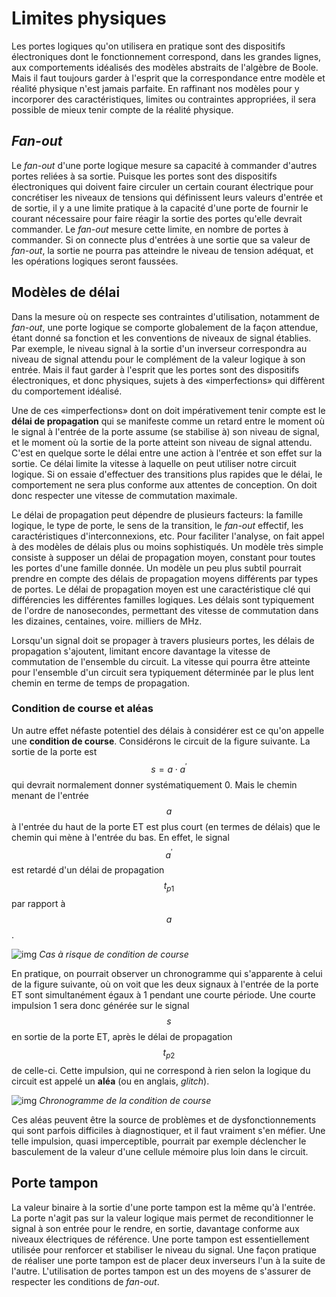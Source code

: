# Limites physiques

Les portes logiques qu'on utilisera en pratique sont des dispositifs
électroniques dont le fonctionnement correspond, dans les grandes
lignes, aux comportements idéalisés des modèles abstraits de l'algèbre
de Boole. Mais il faut toujours garder à l'esprit que la
correspondance entre modèle et réalité physique n'est jamais
parfaite. En raffinant nos modèles pour y incorporer des
caractéristiques, limites ou contraintes appropriées, il sera possible
de mieux tenir compte de la réalité physique.

## *Fan-out*

Le *fan-out* d'une porte logique mesure sa capacité à commander
d'autres portes reliées à sa sortie. Puisque les portes sont des
dispositifs électroniques qui doivent faire circuler un certain
courant électrique pour concrétiser les niveaux de tensions qui
définissent leurs valeurs d'entrée et de sortie, il y a une limite
pratique à la capacité d'une porte de fournir le courant nécessaire
pour faire réagir la sortie des portes qu'elle devrait commander. Le
*fan-out* mesure cette limite, en nombre de portes à commander. Si on
connecte plus d'entrées à une sortie que sa valeur de *fan-out*, la
sortie ne pourra pas atteindre le niveau de tension adéquat, et les
opérations logiques seront faussées.

##  Modèles de délai

Dans la mesure où on respecte ses contraintes d'utilisation, notamment
de *fan-out*, une porte logique se comporte globalement de la façon
attendue, étant donné sa fonction et les conventions de niveaux de
signal établies. Par exemple, le niveau signal à la sortie d'un
inverseur correspondra au niveau de signal attendu pour le complément
de la valeur logique à son entrée. Mais il faut garder à l'esprit que
les portes sont des dispositifs électroniques, et donc physiques,
sujets à des «imperfections» qui diffèrent du comportement idéalisé.

Une de ces «imperfections» dont on doit impérativement tenir compte
est le **délai de propagation** qui se manifeste comme un retard entre
le moment où le signal à l'entrée de la porte assume (se stabilise à)
son niveau de signal, et le moment où la sortie de la porte atteint
son niveau de signal attendu. C'est en quelque sorte le délai entre
une action à l'entrée et son effet sur la sortie. Ce délai limite la
vitesse à laquelle on peut utiliser notre circuit logique. Si on
essaie d'effectuer des transitions plus rapides que le délai, le
comportement ne sera plus conforme aux attentes de conception. On doit
donc respecter une vitesse de commutation maximale.

Le délai de propagation peut dépendre de plusieurs facteurs: la
famille logique, le type de porte, le sens de la transition, le
*fan-out* effectif, les caractéristiques d'interconnexions, etc. Pour
faciliter l'analyse, on fait appel à des modèles de délais plus ou
moins sophistiqués. Un modèle très simple consiste à supposer un délai
de propagation moyen, constant pour toutes les portes d'une famille
donnée. Un modèle un peu plus subtil pourrait prendre en compte des
délais de propagation moyens différents par types de portes. Le délai
de propagation moyen est une caractéristique clé qui différencies les
différentes familles logiques. Les délais sont typiquement de l'ordre
de nanosecondes, permettant des vitesse de commutation dans les
dizaines, centaines, voire. milliers de MHz.

Lorsqu'un signal doit se propager à travers plusieurs portes, les
délais de propagation s'ajoutent, limitant encore davantage la vitesse
de commutation de l'ensemble du circuit. La vitesse qui pourra être
atteinte pour l'ensemble d'un circuit sera typiquement déterminée par
le plus lent chemin en terme de temps de propagation.

### Condition de course et aléas

Un autre effet néfaste potentiel des délais à considérer est ce qu'on
appelle une **condition de course**. Considérons le circuit de la
figure suivante.  La sortie de la porte est $$s = a \cdot a^\prime$$
qui devrait normalement donner systématiquement 0. Mais le chemin
menant de l'entrée $$a$$ à l'entrée du haut de la porte ET est plus
court (en termes de délais) que le chemin qui mène à l'entrée du
bas. En effet, le signal $$a^\prime$$ est retardé d'un délai de
propagation $$t_{p1}$$ par rapport à $$a$$.

![img]({{site.baseurl}}/img/course.svg "Cas à risque de condition de course")
*Cas à risque de condition de course*

En pratique, on pourrait observer un chronogramme qui s'apparente à
celui de la figure suivante, où on voit
que les deux signaux à l'entrée de la porte ET sont simultanément
égaux à 1 pendant une courte période. Une courte impulsion 1 sera donc
générée sur le signal $$s$$ en sortie de la porte ET, après le délai
de propagation $$t_{p2}$$ de celle-ci. Cette impulsion, qui ne
correspond à rien selon la logique du circuit est appelé un **aléa** (ou
en anglais, *glitch*).

![img]({{site.baseurl}}/img/chronocourse.svg "Chronogramme de la condition de course")
*Chronogramme de la condition de course*

Ces aléas peuvent être la source de problèmes et de dysfonctionnements
qui sont parfois difficiles à diagnostiquer, et il faut vraiment s'en
méfier. Une telle impulsion, quasi imperceptible, pourrait par exemple
déclencher le basculement de la valeur d'une cellule mémoire plus loin
dans le circuit.

## Porte tampon

La valeur binaire à la sortie d'une porte tampon est la même qu'à
l'entrée. La porte n'agit pas sur la valeur logique mais permet de
reconditionner le signal à son entrée pour le rendre, en sortie,
davantage conforme aux niveaux électriques de référence. Une porte
tampon est essentiellement utilisée pour renforcer et stabiliser le
niveau du signal. Une façon pratique de réaliser une porte tampon est
de placer deux inverseurs l'un à la suite de l'autre. L'utilisation de
portes tampon est un des moyens de s'assurer de respecter les
conditions de *fan-out*.
